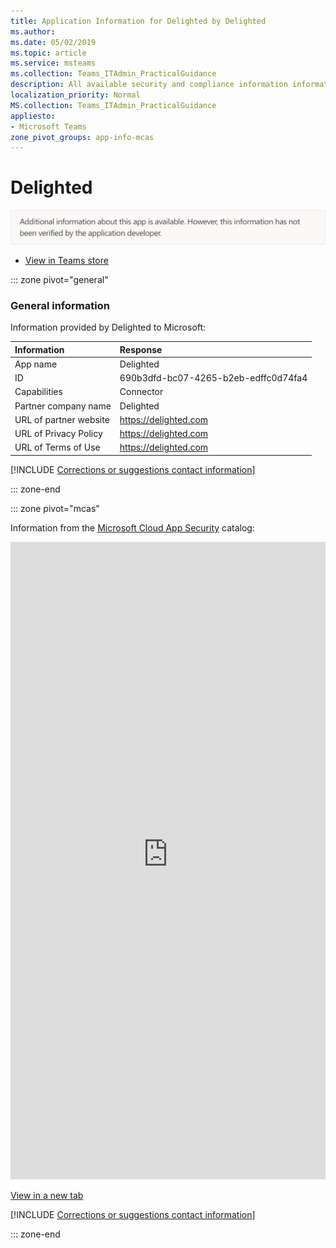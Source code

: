 ```yaml
---
title: Application Information for Delighted by Delighted
ms.author: 
ms.date: 05/02/2019
ms.topic: article
ms.service: msteams
ms.collection: Teams_ITAdmin_PracticalGuidance
description: All available security and compliance information information for Delighted, its data handling policies, its Microsoft Cloud App Security app catalog information, and security/compliance information in the CSA STAR registry.
localization_priority: Normal
MS.collection: Teams_ITAdmin_PracticalGuidance
appliesto:
- Microsoft Teams
zone_pivot_groups: app-info-mcas
---
```

# Delighted

<p></p><img alt="Non-attested image" src="./images/unattested.png" width="650"/>

* <a href="https://teams.microsoft.com/l/app/690b3dfd-bc07-4265-b2eb-edffc0d74fa4" target="_blank">View in Teams store</a>

::: zone pivot="general"

### General information

Information provided by Delighted to Microsoft:

| **Information** | **Response** |
|:----------------|:-------------|
| App name | Delighted |
| ID | 690b3dfd-bc07-4265-b2eb-edffc0d74fa4 |
| Capabilities | Connector |
| Partner company name | Delighted |
| URL of partner website | <https://delighted.com> |
| URL of Privacy Policy | <https://delighted.com> |
| URL of Terms of Use | <https://delighted.com> |

 [!INCLUDE [Corrections or suggestions contact information](./includes/corrections-or-suggestions.md)]

::: zone-end


::: zone pivot="mcas"

Information from the [Microsoft Cloud App Security](https://www.microsoft.com/en-us/enterprise-mobility-security/cloud-app-security) catalog:

<iframe height='1020' title='Microsoft Cloud App Security Information' src='https://3ca685143b5b46b4b0e5266dadf2e97c.codepen.website/#/dashboard/27164' frameborder='no'  style='width: 100%;'></iframe>

<a href="https://3ca685143b5b46b4b0e5266dadf2e97c.codepen.website/#/dashboard/27164" target="_blank">View in a new tab</a>

[!INCLUDE [Corrections or suggestions contact information](./includes/corrections-or-suggestions.md)]

::: zone-end

